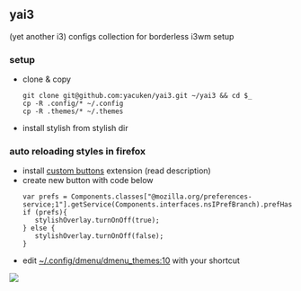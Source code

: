 ## yai3
(yet another i3)
configs collection for borderless i3wm setup

### setup
* clone & copy
  ```
  git clone git@github.com:yacuken/yai3.git ~/yai3 && cd $_
  cp -R .config/* ~/.config
  cp -R .themes/* ~/.themes
  ```
* install stylish from stylish dir

### auto reloading styles in firefox
* install [custom buttons](https://addons.mozilla.org/ru/firefox/addon/custom-buttons/) extension (read description)
* create new button with code below
  ```
  var prefs = Components.classes["@mozilla.org/preferences-service;1"].getService(Components.interfaces.nsIPrefBranch).prefHasUserValue("extensions.stylish.styleRegistrationEnabled");
  if (prefs){
     stylishOverlay.turnOnOff(true);
  } else {
     stylishOverlay.turnOnOff(false);
  }
  ```
* edit [~/.config/dmenu/dmenu_themes:10](https://github.com/yacuken/yai3/blob/master/.config/dmenu/dmenu_themes#L10) with your shortcut

![](./yai3_anim.gif)
